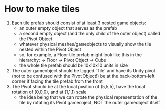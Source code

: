 # How to make tiles

1. Each tile prefab should consist of at least 3 nested game objects:
	- an outer empty object that serves as the prefab
	- a second empty object (and the only child of the outer object) called the Pivot Object
	- whatever physical meshes/gameobjects to visually show the tile nested within the Pivot Object
	- so, for example, a Floor tile prefab might look like this in the hierarchy:
		-> Floor
			-> Pivot Object
				-> Cube
	- the whole tile prefab should be 10x10x10 units in size
2. The outer gameobject should be tagged 'Tile' and have its Unity pivot (not to be confused with the Pivot Object!) be at the back-bottom-left corner if facing the tile prefab from the front
3. The Pivot should be at the local position of (5,5,5), have the local rotation of (0,0,0), and at (1,1,1) scale
	- the idea being that we can rotate the physical representation of the tile by rotating its Pivot gameobject, NOT the outer gameobject itself

